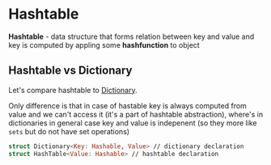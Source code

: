 # Hashtable

**Hashtable** - data structure that forms relation between key and value and key is computed by appling some **hashfunction** to object

## Hashtable vs Dictionary

Let's compare hashtable to [Dictionary](Dictionary.md).

Only difference is that in case of hastable key is always computed from value and we can't access it (it's a part of hashtable abstraction), where's in dictionaries in general case key and value is indepenent (so they more like `sets` but do not have set operations)

```swift
struct Dictionary<Key: Hashable, Value> // dictionary declaration
struct HashTable<Value: Hashable> // hashtable declaration
```